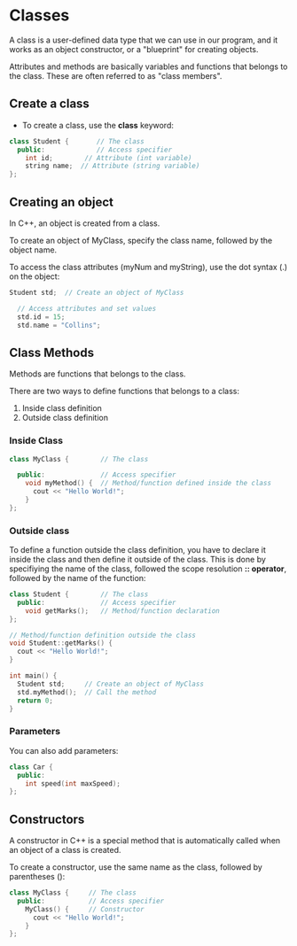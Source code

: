 # Classes

A class is a user-defined data type that we can use in our program, and it works as an object constructor, or a "blueprint" for creating objects.

Attributes and methods are basically variables and functions that belongs to the class. These are often referred to as "class members".

## Create a class

- To create a class, use the **class** keyword:

```C++
class Student {       // The class
  public:             // Access specifier
    int id;        // Attribute (int variable)
    string name;  // Attribute (string variable)
};
```

## Creating an object

In C++, an object is created from a class. 

To create an object of MyClass, specify the class name, followed by the object name.

To access the class attributes (myNum and myString), use the dot syntax (.) on the object:
```cpp
Student std;  // Create an object of MyClass

  // Access attributes and set values
  std.id = 15; 
  std.name = "Collins";
```
## Class Methods

Methods are functions that belongs to the class.

There are two ways to define functions that belongs to a class:
1. Inside class definition
2. Outside class definition

### Inside Class

```cpp
class MyClass {        // The class

  public:              // Access specifier
    void myMethod() {  // Method/function defined inside the class
      cout << "Hello World!";
    }
};
```
### Outside class

To define a function outside the class definition, you have to declare it inside the class and then define it outside of the class. This is done by specifiying the name of the class, followed the scope resolution **:: operator**, followed by the name of the function:

```cpp
class Student {        // The class
  public:              // Access specifier
    void getMarks();   // Method/function declaration
};

// Method/function definition outside the class
void Student::getMarks() {
  cout << "Hello World!";
}

int main() {
  Student std;     // Create an object of MyClass
  std.myMethod();  // Call the method
  return 0;
}
```

### Parameters

You can also add parameters:
```cpp
class Car {
  public:
    int speed(int maxSpeed);
};
```
## Constructors

A constructor in C++ is a special method that is automatically called when an object of a class is created.

To create a constructor, use the same name as the class, followed by parentheses ():
```cpp
class MyClass {     // The class
  public:           // Access specifier
    MyClass() {     // Constructor
      cout << "Hello World!";
    }
};
```